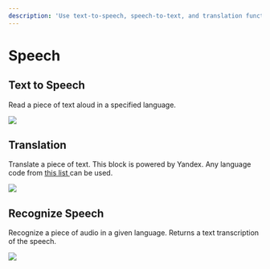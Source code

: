 ```yaml
---
description: 'Use text-to-speech, speech-to-text, and translation functions in your app'
---
```


# Speech

## Text to Speech

Read a piece of text aloud in a specified language.

![](.gitbook/assets/image%20%28153%29.png)

## Translation

Translate a piece of text. This block is powered by Yandex. Any language code from [this list ](https://yandex.com/dev/translate/doc/dg/concepts/api-overview.html)can be used.

![](.gitbook/assets/image%20%28139%29.png)

## Recognize Speech

Recognize a piece of audio in a given language. Returns a text transcription of the speech.

![](.gitbook/assets/image%20%28155%29.png)

